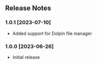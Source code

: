 ## Release Notes ##

### 1.0.1 [2023-07-10]

* Added support for Dolpin file manager


### 1.0.0 [2023-06-26]

* Initial release

